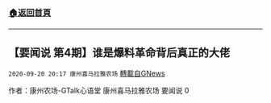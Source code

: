 ###  [:house:返回首頁](https://github.com/ourhimalayas/txt)
---

## 【要闻说 第4期】谁是爆料革命背后真正的大佬
`2020-09-20 20:17 康州喜马拉雅农场` [轉載自GNews](https://gnews.org/zh-hant/372078/)

作者：康州农场-GTalk心语堂
康州喜马拉雅农场 要闻说
0

